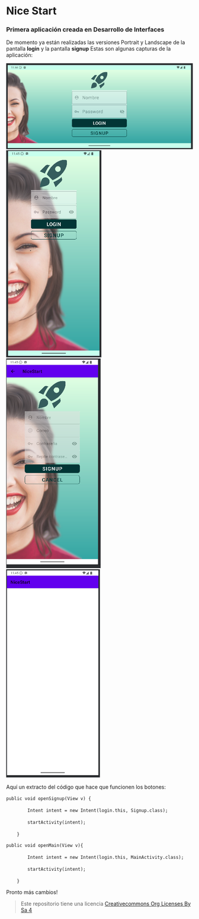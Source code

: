 # Nice Start 

### Primera aplicación creada en Desarrollo de Interfaces


De momento ya están realizadas las versiones Portrait y Landscape de la pantalla **login** y la pantalla **signup**
Estas son algunas capturas de la aplicación:


![login activity](img/cap1.png)
![login activity](img/cap2.PNG)
![login activity](img/cap3.PNG)
![login activity](img/cap4.PNG)

Aquí un extracto del código que hace que funcionen los botones:


```
public void openSignup(View v) {

        Intent intent = new Intent(login.this, Signup.class);
        
        startActivity(intent);
        
    }
```

```
public void openMain(View v){
    
        Intent intent = new Intent(login.this, MainActivity.class);
        
        startActivity(intent);
        
    } 
```

Pronto más cambios!

>Este repositorio tiene una licencia
>[Creativecommons Org Licenses By Sa 4](http://creativecommons.org/licenses/by-sa/4.0/)
